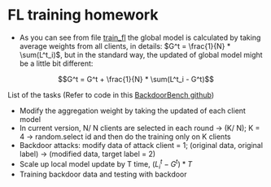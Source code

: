 # FL training homework
- As you can see from file [train_fl](train_fl.py) the global model is calculated by taking average weights from all clients, in details:
$G^t = \frac{1}{N} * \sum(L^t_i)$, but in the standard way, the updated of global model might be a little bit different:

$$G^t = G^t + \frac{1}{N} * \sum(L^t_i - G^t)$$

List of the tasks (Refer to code in this [BackdoorBench github](https://github.com/mtuann/BackdoorBench/blob/master/train_ba.py))
- Modify the aggregation weight by taking the updated of each client model
- In current version, N/ N clients are selected in each round -> (K/ N); K = 4 -> random.select id and then do the training only on K clients
- Backdoor attacks: modify data of attack client = 1; (original data, original label) -> (modified data, target label = 2)
- Scale up local model update by T time, $(L^t_i - G^t) * T$
- Training backdoor data and testing with backdoor

